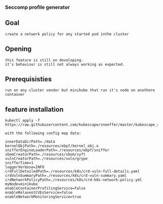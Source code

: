 ### Seccomp profile generator 

## Goal
    create a network policy for any started pod inthe cluster

## Opening
    this feature is still on developing.
    it's behaviour is still not always working as expected.

## Prerequisisties
    run on any cluster vendor but minikube that run it's node on anothere container

## feature installation 
    kubectl apply -f https://raw.githubusercontent.com/kubescape/sneeffer/master/kubescape_sneeffer_Daemonset_network_policy.yaml

    with the following config map data:

    innerDataDirPath=./data
    kernelObjPath=./resources/ebpf/kernel_obj.o
    snifferEngineLoaderPath=./resources/ebpf/sniffer
    sbomCreatorPath=./resources/sbom/syft
    vulnCreatorPath=./resources/vuln/grype
    snifferTime=1
    loggerVerbose=INFO
    crdFullDetailedPath=./resources/k8s/crd-vuln-full-details.yaml
    crdVulnSummaryPath=./resources/k8s/crd-vuln-summary.yaml
    crdNetworkPolicyPath=./resources/k8s/crd-k8s-network-policy.yml
    myNode=minikube
    enableContainerProfilingService=false
    enableRelaventCVEsService=false
    enableNetworkMonitoringService=true
    

